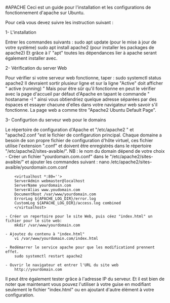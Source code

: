 #APACHE
Ceci est un guide pour l'installation et les configurations de fonctionnement d'apache sur Ubuntu.

Pour celà vous devez suivre les instruction suivant :

1- L'installation 

Entrer les commandes suivants :
		sudo apt update (pour le mise à jour de votre système)
		sudo apt install apache2 (pour installer les packages de apache2)
Et grâce à l' "apt" toutes les dépendances lier à apache serant également installer avec.

2- Vérification du server Web

Pour vérifier si votre serveur web fonctionne, taper : 
		sudo systemctl status apache2
Il devraient sortir plusieur ligne et sur la ligne "Active" doit afficher " active (running) "
Mais pour être sûr qu'il fonctionne en peut le vérifier avec la page d'accueil par défaut d'Apache en tapant le commande " hostaname -I " 
ainsi vous obtiendriez quelque adresse séparées par des éspaces et essayer chacune d'elles dans votre navigateur web savoir s'il fonctionne.
La page web a comme titre "Apache2 Ubuntu Default Page".

3- Configurtion du serveur web pour le domains

Le répertoire de configuration d'Apache et "/etc/apache2 " et "apache2.conf "est le fichier de configarution principal.
Chaque domaine a besoin de son propre fichier de configuration d'hôte virtuel, ces fichier utilise l'extension ".conf" 
et doivent être enregistrés dans le répertoire "/etc/apache2/sites-avaible/".
NB : le nom du domain dépend de votre choix 
	- Créer un fichier "yourdomain.com.conf" dans le "/etc/apache2/sites-avaible/" et ajouter les commandes suivant :
		nano /etc/apache2/sites-avaible/yourdomain.com.conf

		<virtualhost *:80=''>
		ServerAdmin webmaster@localhost
		ServerName yourdomain.com
		ServerAlias www.youdomain.com
		DocumentRoot /var/www/yourdomain.com
		ErrorLog ${APACHE_LOG_DIR}/error.log
		CustomLog ${APACHE_LOG_DIR}/access.log combined
		</virtualhost>

	- Créer un repertoire pour le site Web, puis céez "index.html" un fichier pour le site web:
		mkdir /var/www/yourdomain.com
		
	- Ajoutez du contenu à "index.html"
		vi /var/www/yourdomain.com/index.html
	
	- Redémarrer le service apache pour que les modificationd prennent effet.
		sudo systemctl restart apache2

	- Ouvrir le navigateur et entrer l'URL du site web 
		http://yourdomain.com
		
Il peut être également tester grâce à l'adresse IP du serveur.
Et il est bien de noter que maintenant vous pouvez l'utiliser à votre guise en modifiant 
seulement le fichier "index.html" ou en ajoutant d'autre élément à votre configuration.
